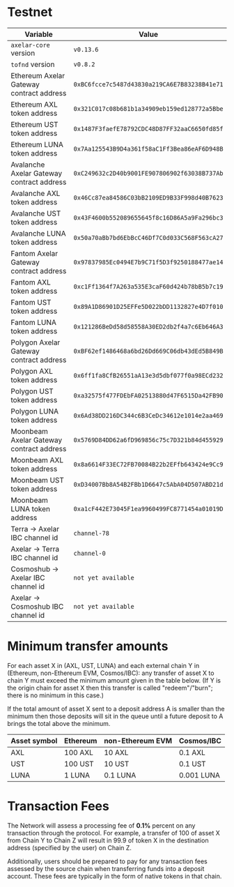 # Testnet

Variable  | Value
------------- | -------------
`axelar-core` version | `v0.13.6`
`tofnd` version | `v0.8.2`
Ethereum Axelar Gateway contract address | `0xBC6fcce7c5487d43830a219CA6E7B83238B41e71`
Ethereum AXL token address | `0x321C017c08b681b1a34909eb159ed128772a5Bbe`
Ethereum UST token address | `0x1487F3faefE78792CDC48D87FF32aaC6650fd85f`
Ethereum LUNA token address | `0x7Aa125543B9D4a361f58aC1Ff3Bea86eAF6D948B`
Avalanche Axelar Gateway contract address | `0xC249632c2D40b9001FE907806902f63038B737Ab`
Avalanche AXL token address | `0x46Cc87ea84586C03bB2109ED9B33F998d40B7623`
Avalanche UST token address | `0x43F4600b552089655645f8c16D86A5a9Fa296bc3`
Avalanche LUNA token address | `0x50a70aBb7bd6EbBcC46Df7C0d033C568F563cA27`
Fantom Axelar Gateway contract address | `0x97837985Ec0494E7b9C71f5D3f9250188477ae14`
Fantom AXL token address | `0xc1Ff1364f7A263a535E3caF60d424b78bB5b7c19`
Fantom UST token address | `0x89A1D86901D25EFFe5D022bDD1132827e4D7f010`
Fantom LUNA token address | `0x121286BeDd58d58558A30ED2db2f4a7c6Eb646A3`
Polygon Axelar Gateway contract address | `0xBF62ef1486468a6bd26Dd669C06db43dEd5B849B`
Polygon AXL token address | `0x6ff1fa8CfB26551aA13e3d5dbf077f0a98ECd232`
Polygon UST token address | `0xa32575f477FDEbFA02513880d47F6515Da42FB90`
Polygon LUNA token address | `0x6Ad38DD216DC344c6B3CeDc34612e1014e2aa469`
Moonbeam Axelar Gateway contract address | `0x5769D84DD62a6fD969856c75c7D321b84d455929`
Moonbeam AXL token address | `0x8a6614F33EC72FB70084B22b2EFfb643424e9Cc9`
Moonbeam UST token address | `0xD34007Bb8A54B2FBb1D6647c5AbA04D507ABD21d`
Moonbeam LUNA token address | `0xa1cF442E73045F1ea9960499FC8771454a01019D`
Terra -> Axelar IBC channel id | `channel-78`
Axelar -> Terra IBC channel id | `channel-0`
Cosmoshub -> Axelar IBC channel id | `not yet available`
Axelar -> Cosmoshub IBC channel id | `not yet available`

# Minimum transfer amounts

For each asset X in (AXL, UST, LUNA) and each external chain Y in (Ethereum, non-Ethereum EVM, Cosmos/IBC): any transfer of asset X to chain Y must exceed the minimum amount given in the table below.  (If Y is the origin chain for asset X then this transfer is called "redeem"/"burn"; there is no minimum in this case.)

If the total amount of asset X sent to a deposit address A is smaller than the minimum then those deposits will sit in the queue until a future deposit to A brings the total above the minimum.

Asset symbol | Ethereum | non-Ethereum EVM | Cosmos/IBC
---|---|---|---
AXL | 100 AXL | 10 AXL | 0.1 AXL
UST | 100 UST | 10 UST | 0.1 UST
LUNA | 1 LUNA | 0.1 LUNA | 0.001 LUNA

# Transaction Fees

The Network will assess a processing fee of __0.1%__ percent on any transaction through the protocol. For example, a transfer of 100 of asset X from Chain Y to Chain Z will result in 99.9 of token X in the destination address (specified by the user) on Chain Z. 

Additionally, users should be prepared to pay for any transaction fees assessed by the source chain when transferring funds into a deposit account. These fees are typically in the form of native tokens in that chain.